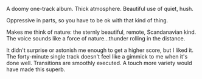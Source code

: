 A doomy one-track album. Thick atmosphere. Beautiful use of quiet, hush.

Oppressive in parts, so you have to be ok with that kind of thing.

Makes me think of nature: the sternly beautiful, remote, Scandanavian kind. The
voice sounds like a force of nature...thunder rolling in the distance.

It didn't surprise or astonish me enough to get a higher score, but I liked
it. The forty-minute single track doesn't feel like a gimmick to me when it's done
well. Transitions are smoothly executed. A touch more variety would have
made this superb.
